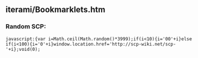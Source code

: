 iterami/Bookmarklets.htm
------------------------

### Random SCP:

    javascript:{var i=Math.ceil(Math.random()*3999);if(i<10){i='00'+i}else if(i<100){i='0'+i}window.location.href='http://scp-wiki.net/scp-'+i};void(0);
